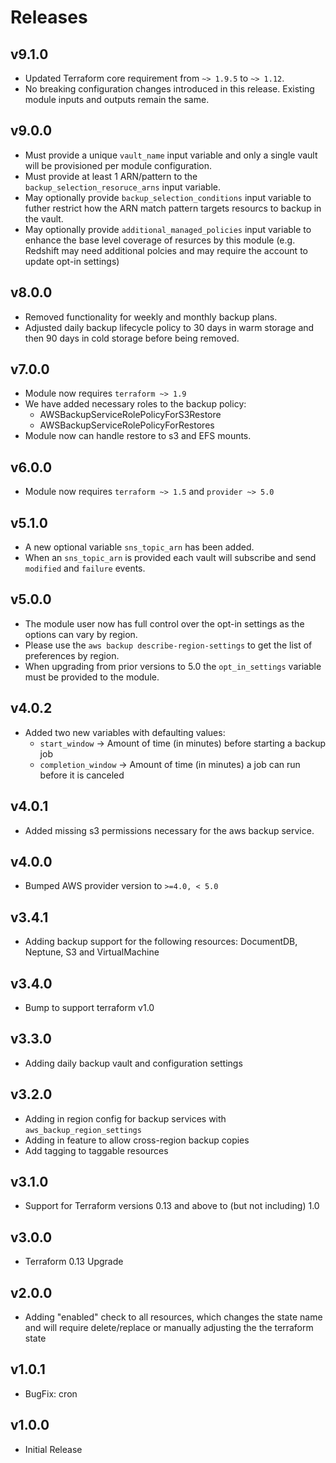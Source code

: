# Releases

## v9.1.0

- Updated Terraform core requirement from `~> 1.9.5` to `~> 1.12`.
- No breaking configuration changes introduced in this release. Existing module inputs and outputs remain the same.

## v9.0.0

- Must provide a unique `vault_name` input variable and only a single vault will be provisioned per module configuration.
- Must provide at least 1 ARN/pattern to the `backup_selection_resoruce_arns` input variable.
- May optionally provide `backup_selection_conditions` input variable to futher restrict how the ARN match pattern targets resourcs to backup in the vault.
- May optionally provide `additional_managed_policies` input variable to enhance the base level coverage of resurces by this module (e.g. Redshift may need additional polcies and may require the account to update opt-in settings)

## v8.0.0

- Removed functionality for weekly and monthly backup plans.
- Adjusted daily backup lifecycle policy to 30 days in warm storage and then 90 days in cold storage before being removed.

## v7.0.0

- Module now requires `terraform ~> 1.9`
- We have added necessary roles to the backup policy:
  - AWSBackupServiceRolePolicyForS3Restore
  - AWSBackupServiceRolePolicyForRestores
- Module now can handle restore to s3 and EFS mounts.

## v6.0.0

- Module now requires `terraform ~> 1.5` and `provider ~> 5.0`

## v5.1.0

- A new optional variable `sns_topic_arn` has been added.
- When an `sns_topic_arn` is provided each vault will subscribe and send `modified` and `failure` events.

## v5.0.0

- The module user now has full control over the opt-in settings as the options can vary by region.
- Please use the `aws backup describe-region-settings` to get the list of preferences by region.
- When upgrading from prior versions to 5.0 the `opt_in_settings` variable must be provided to the module.

## v4.0.2

- Added two new variables with defaulting values:
  - `start_window` -> Amount of time (in minutes) before starting a backup job
  - `completion_window` -> Amount of time (in minutes) a job can run before it is canceled

## v4.0.1

- Added missing s3 permissions necessary for the aws backup service.

## v4.0.0

- Bumped AWS provider version to `>=4.0, < 5.0`

## v3.4.1

- Adding backup support for the following resources: DocumentDB, Neptune, S3 and VirtualMachine

## v3.4.0

- Bump to support terraform v1.0

## v3.3.0

- Adding daily backup vault and configuration settings

## v3.2.0

- Adding in region config for backup services with `aws_backup_region_settings`
- Adding in feature to allow cross-region backup copies
- Add tagging to taggable resources

## v3.1.0

- Support for Terraform versions 0.13 and above to (but not including) 1.0

## v3.0.0

- Terraform 0.13 Upgrade

## v2.0.0

- Adding "enabled" check to all resources, which changes the state name and will require delete/replace or manually adjusting the the terraform state

## v1.0.1

- BugFix: cron

## v1.0.0

- Initial Release
